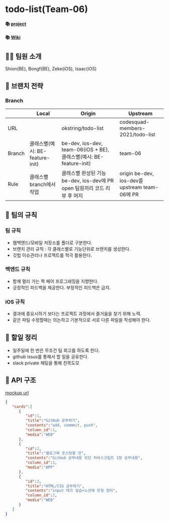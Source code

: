 # todo-list(Team-06)



#### 📚 [project](https://github.com/okstring/todo-list/projects/1)

#### 📚 [Wiki](https://github.com/okstring/todo-list/wiki/%5BBE%5D-기능-목록)



## 👩‍💻 팀원 소개

Shion(BE), Bongf(BE), Zeke(iOS), Isaac(iOS)



## 🦥 브랜치 전략



### Branch

|        | Local                           | Origin                                                       | Upstream                                       |
| ------ | ------------------------------- | ------------------------------------------------------------ | ---------------------------------------------- |
| URL    |                                 | okstring/todo-list                                           | codesquad-members-2021/todo-list               |
| Branch | 클래스별(예시: BE-feature-init) | be-dev, ios-dev,  team-06(iOS + BE), 클래스별(예시: BE-feature-init) | team-06                                        |
| Rule   | 클래스별 branch에서 작업        | 클래스별 완성된 기능 be-dev, ios-dev에 PR open 팀원끼리 코드 리뷰 후 머지 | origin be-dev, ios-dev를 upstream team-06에 PR |



## 📒 팀의 규칙



### 팀 규칙

- 웹백엔드/모바일 저장소를 폴더로 구분한다.
- 브랜치 관리 규칙 : 각 클래스별로 기능단위로 브랜치를 생성한다.
- 깃헙 이슈관리나 프로젝트를 적극 활용한다.

### 백엔드 규칙

- 함께 멀리 가는 짝 페어 프로그래밍을 지향한다.
- 긍정적인 피드백을 제공한다. 부정적인 피드백은 금지.

### iOS 규칙

- 결과에 중요시하기 보다는 프로젝트 과정에서 즐거움을 찾기 위해 노력.
- 같은 파일 수정할때는 의논하고 기본적으로 서로 다른 파일을 작성해야 한다.



## 📃 할일 정리

 - 일주일에 한 번은 무조건 팀 회고를 하도록 한다.
 - github issus를 통해서 할 일을 공유한다.
 - slack private 채팅을 통해 친목도모



## 💾 API 구조

[mockup url](https://793ff2e3-7dec-416a-a0e4-09f4c24be362.mock.pstmn.io/api/cards)

```json
{
   "cards":[
      {
         "id":1,
         "title":"GitHub 공부하기",
         "contents":"add, commmit, push",
         "column_id":1,
         "media":"WEB"
      },
      {
         "id":2,
         "title":"블로그에 포스팅할 것",
         "contents":"GitHub 공부내용 모던 자바스크립트 1장 공부내용",
         "column_id":1,
         "media":"APP"
      },
      {
         "id":3,
         "title":"HTML/CSS 공부하기",
         "contents":"input 태크 실습+노션에 유형 정리",
         "column_id":2,
         "media":"WEB"
      }
   ]
}
```











